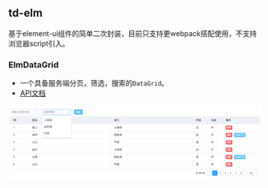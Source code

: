 ## td-elm
基于element-ui组件的简单二次封装，目前只支持更webpack搭配使用，不支持浏览器script引入。

### ElmDataGrid
- 一个具备服务端分页，筛选，搜索的`DataGrid`。
- [API文档](https://github.com/Devil-Cong/td-elm/blob/master/docs/ElmDataGrid.md)

![DataGrid](https://github.com/Devil-Cong/td-elm/blob/master/docs/ElmDataGrid.png)

